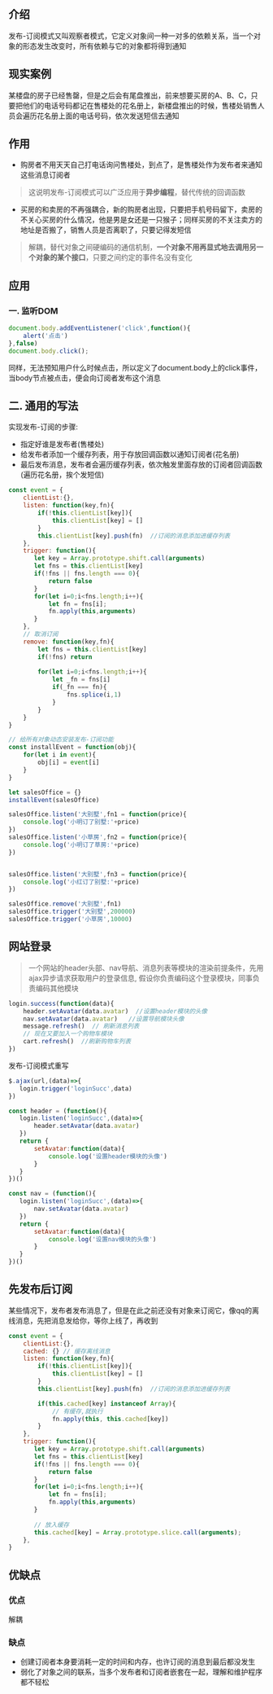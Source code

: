 ## 介绍
发布-订阅模式又叫观察者模式，它定义对象间一种一对多的依赖关系，当一个对象的形态发生改变时，所有依赖与它的对象都将得到通知
## 现实案例
某楼盘的房子已经售罄，但是之后会有尾盘推出，前来想要买房的A、B、C，只要把他们的电话号码都记在售楼处的花名册上，新楼盘推出的时候，售楼处销售人员会遍历花名册上面的电话号码，依次发送短信去通知
## 作用
* 购房者不用天天自己打电话询问售楼处，到点了，是售楼处作为发布者来通知这些消息订阅者  
>这说明发布-订阅模式可以广泛应用于**异步编程**，替代传统的回调函数
* 买房的和卖房的不再强耦合，新的购房者出现，只要把手机号码留下，卖房的不关心买房的什么情况，他是男是女还是一只猴子；同样买房的不关注卖方的地址是否搬了，销售人员是否离职了，只要记得发短信  
>解耦，替代对象之间硬编码的通信机制，**一个对象不用再显式地去调用另一个对象的某个接口**，只要之间约定的事件名没有变化
## 应用
### 一. 监听DOM
````js
document.body.addEventListener('click',function(){
    alert('点击')
},false)
document.body.click();
````
同样，无法预知用户什么时候点击，所以定义了document.body上的click事件，当body节点被点击，便会向订阅者发布这个消息
## 二. 通用的写法
实现发布-订阅的步骤:
* 指定好谁是发布者(售楼处)
* 给发布者添加一个缓存列表，用于存放回调函数以通知订阅者(花名册)
* 最后发布消息，发布者会遍历缓存列表，依次触发里面存放的订阅者回调函数(遍历花名册，挨个发短信)
````js
const event = {
    clientList:{},
    listen: function(key,fn){
        if(!this.clientList[key]){
            this.clientList[key] = []
        }
        this.clientList[key].push(fn)  //订阅的消息添加进缓存列表
    },
    trigger: function(){
       let key = Array.prototype.shift.call(arguments)
       let fns = this.clientList[key]
       if(!fns || fns.length === 0){
           return false
       }
       for(let i=0;i<fns.length;i++){
           let fn = fns[i];
           fn.apply(this,arguments)
       }
    },
    // 取消订阅
    remove: function(key,fn){
        let fns = this.clientList[key]
        if(!fns) return
        
        for(let i=0;i<fns.length;i++){
            let _fn = fns[i]
            if(_fn === fn){
                fns.splice(i,1)
            }
        }
    }
}

// 给所有对象动态安装发布-订阅功能
const installEvent = function(obj){
    for(let i in event){
        obj[i] = event[i]
    }
}

let salesOffice = {}
installEvent(salesOffice)

salesOffice.listen('大别墅',fn1 = function(price){
    console.log('小明订了别墅:'+price)
})
salesOffice.listen('小草房',fn2 = function(price){
    console.log('小明订了草房:'+price)
})


salesOffice.listen('大别墅',fn3 = function(price){
    console.log('小红订了别墅:'+price)
})

salesOffice.remove('大别墅',fn1)
salesOffice.trigger('大别墅',200000)
salesOffice.trigger('小草房',10000)
````
## 网站登录
>一个网站的header头部、nav导航、消息列表等模块的渲染前提条件，先用ajax异步请求获取用户的登录信息,
假设你负责编码这个登录模块，同事负责编码其他模块
````js
login.success(function(data){
    header.setAvatar(data.avatar)  //设置header模块的头像
    nav.setAvatar(data.avatar)   //设置导航模块头像
    message.refresh()  // 刷新消息列表
    // 现在又要加入一个购物车模块
    cart.refresh()  //刷新购物车列表
})
````
发布-订阅模式重写
````js
$.ajax(url,(data)=>{
   login.trigger('loginSucc',data)
})

const header = (function(){
   login.listen('loginSucc',(data)=>{
       header.setAvatar(data.avatar)
   })
   return {
       setAvatar:function(data){
           console.log('设置header模块的头像')
       }
   }
})()

const nav = (function(){
   login.listen('loginSucc',(data)=>{
       nav.setAvatar(data.avatar)
   })
   return {
       setAvatar:function(data){
           console.log('设置nav模块的头像')
       }
   }
})()
````
## 先发布后订阅
某些情况下，发布者发布消息了，但是在此之前还没有对象来订阅它，像qq的离线消息，先把消息发给你，等你上线了，再收到
````js
const event = {
    clientList:{},
    cached: {} // 缓存离线消息
    listen: function(key,fn){
        if(!this.clientList[key]){
            this.clientList[key] = []
        }
        this.clientList[key].push(fn)  //订阅的消息添加进缓存列表

        if(this.cached[key] instanceof Array){
            // 有缓存,就执行
            fn.apply(this, this.cached[key])
        }
    },
    trigger: function(){
       let key = Array.prototype.shift.call(arguments)
       let fns = this.clientList[key]
       if(!fns || fns.length === 0){
           return false
       }
       for(let i=0;i<fns.length;i++){
           let fn = fns[i];
           fn.apply(this,arguments)
       }
       
       // 放入缓存
       this.cached[key] = Array.prototype.slice.call(arguments);
    },
}
````
## 优缺点
### 优点
解耦
### 缺点
* 创建订阅者本身要消耗一定的时间和内存，也许订阅的消息到最后都没发生
* 弱化了对象之间的联系，当多个发布者和订阅者嵌套在一起，理解和维护程序都不轻松